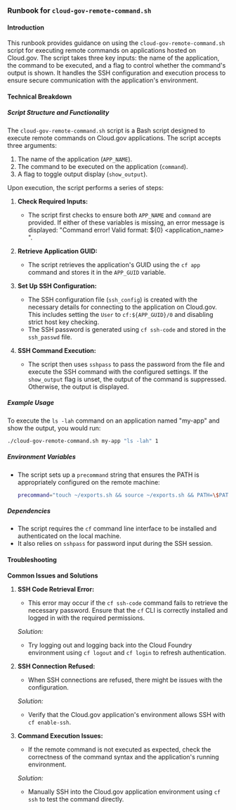 ### Runbook for `cloud-gov-remote-command.sh`

#### Introduction
This runbook provides guidance on using the `cloud-gov-remote-command.sh` script for executing remote commands on applications hosted on Cloud.gov. The script takes three key inputs: the name of the application, the command to be executed, and a flag to control whether the command's output is shown. It handles the SSH configuration and execution process to ensure secure communication with the application's environment.

#### Technical Breakdown

##### **Script Structure and Functionality**

The `cloud-gov-remote-command.sh` script is a Bash script designed to execute remote commands on Cloud.gov applications. The script accepts three arguments:
1. The name of the application (`APP_NAME`).
2. The command to be executed on the application (`command`).
3. A flag to toggle output display (`show_output`).

Upon execution, the script performs a series of steps:

1. **Check Required Inputs:**
   - The script first checks to ensure both `APP_NAME` and `command` are provided. If either of these variables is missing, an error message is displayed: "Command error! Valid format: ${0} <application_name> <command>".

2. **Retrieve Application GUID:**
   - The script retrieves the application's GUID using the `cf app` command and stores it in the `APP_GUID` variable.

3. **Set Up SSH Configuration:**
   - The SSH configuration file (`ssh_config`) is created with the necessary details for connecting to the application on Cloud.gov. This includes setting the `User` to `cf:${APP_GUID}/0` and disabling strict host key checking.
   - The SSH password is generated using `cf ssh-code` and stored in the `ssh_passwd` file.

4. **SSH Command Execution:**
   - The script then uses `sshpass` to pass the password from the file and execute the SSH command with the configured settings. If the `show_output` flag is unset, the output of the command is suppressed. Otherwise, the output is displayed.

##### **Example Usage**
To execute the `ls -lah` command on an application named "my-app" and show the output, you would run:
```bash
./cloud-gov-remote-command.sh my-app "ls -lah" 1
```

##### **Environment Variables**
- The script sets up a `precommand` string that ensures the PATH is appropriately configured on the remote machine:
  ```bash
  precommand="touch ~/exports.sh && source ~/exports.sh && PATH=\$PATH:${bin_path}"
  ```

##### **Dependencies**
- The script requires the `cf` command line interface to be installed and authenticated on the local machine.
- It also relies on `sshpass` for password input during the SSH session.

#### Troubleshooting

**Common Issues and Solutions**

1. **SSH Code Retrieval Error:**
   - This error may occur if the `cf ssh-code` command fails to retrieve the necessary password. Ensure that the `cf` CLI is correctly installed and logged in with the required permissions.
   
   *Solution:*
   - Try logging out and logging back into the Cloud Foundry environment using `cf logout` and `cf login` to refresh authentication.

2. **SSH Connection Refused:**
   - When SSH connections are refused, there might be issues with the configuration.
   
   *Solution:*
   - Verify that the Cloud.gov application's environment allows SSH with `cf enable-ssh`.
   
3. **Command Execution Issues:**
   - If the remote command is not executed as expected, check the correctness of the command syntax and the application's running environment.
   
   *Solution:*
   - Manually SSH into the Cloud.gov application environment using `cf ssh` to test the command directly.
